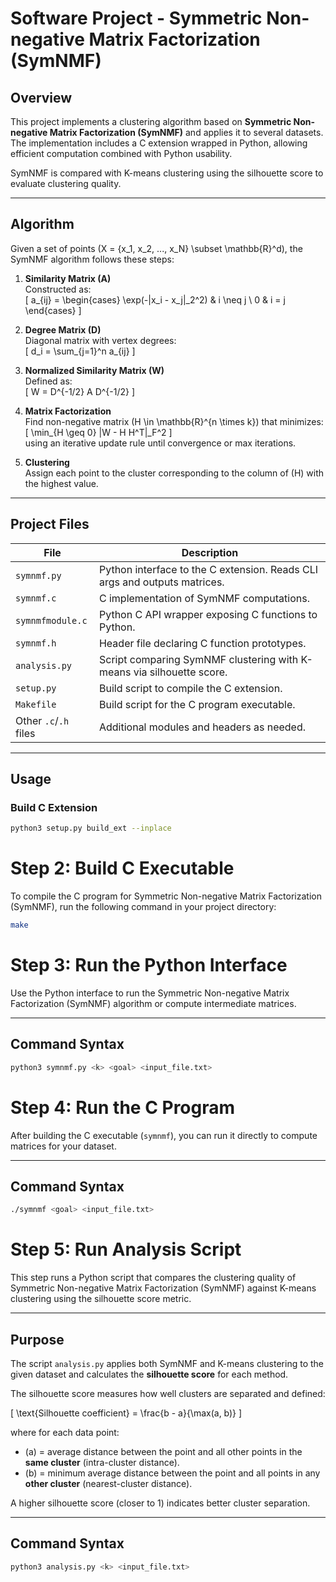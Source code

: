 # Software Project - Symmetric Non-negative Matrix Factorization (SymNMF)

## Overview

This project implements a clustering algorithm based on **Symmetric Non-negative Matrix Factorization (SymNMF)** and applies it to several datasets. The implementation includes a C extension wrapped in Python, allowing efficient computation combined with Python usability.

SymNMF is compared with K-means clustering using the silhouette score to evaluate clustering quality.

---

## Algorithm

Given a set of points \(X = \{x_1, x_2, ..., x_N\} \subset \mathbb{R}^d\), the SymNMF algorithm follows these steps:

1. **Similarity Matrix \(A\)**  
   Constructed as:  
   \[
   a_{ij} = \begin{cases}
   \exp(-\|x_i - x_j\|_2^2) & i \neq j \\
   0 & i = j
   \end{cases}
   \]

2. **Degree Matrix \(D\)**  
   Diagonal matrix with vertex degrees:  
   \[
   d_i = \sum_{j=1}^n a_{ij}
   \]

3. **Normalized Similarity Matrix \(W\)**  
   Defined as:  
   \[
   W = D^{-1/2} A D^{-1/2}
   \]

4. **Matrix Factorization**  
   Find non-negative matrix \(H \in \mathbb{R}^{n \times k}\) that minimizes:  
   \[
   \min_{H \geq 0} \|W - H H^T\|_F^2
   \]  
   using an iterative update rule until convergence or max iterations.

5. **Clustering**  
   Assign each point to the cluster corresponding to the column of \(H\) with the highest value.

---

## Project Files

| File             | Description                                         |
|------------------|-----------------------------------------------------|
| `symnmf.py`      | Python interface to the C extension. Reads CLI args and outputs matrices. |
| `symnmf.c`       | C implementation of SymNMF computations.           |
| `symnmfmodule.c` | Python C API wrapper exposing C functions to Python.|
| `symnmf.h`       | Header file declaring C function prototypes.       |
| `analysis.py`    | Script comparing SymNMF clustering with K-means via silhouette score. |
| `setup.py`       | Build script to compile the C extension.            |
| `Makefile`       | Build script for the C program executable.          |
| Other `.c`/`.h` files | Additional modules and headers as needed.        |

---

## Usage

### Build C Extension

```bash
python3 setup.py build_ext --inplace
```

# Step 2: Build C Executable

To compile the C program for Symmetric Non-negative Matrix Factorization (SymNMF), run the following command in your project directory:

```bash
make
```

# Step 3: Run the Python Interface

Use the Python interface to run the Symmetric Non-negative Matrix Factorization (SymNMF) algorithm or compute intermediate matrices.

---

## Command Syntax

```bash
python3 symnmf.py <k> <goal> <input_file.txt>
```

# Step 4: Run the C Program

After building the C executable (`symnmf`), you can run it directly to compute matrices for your dataset.

---

## Command Syntax

```bash
./symnmf <goal> <input_file.txt>
```


# Step 5: Run Analysis Script

This step runs a Python script that compares the clustering quality of Symmetric Non-negative Matrix Factorization (SymNMF) against K-means clustering using the silhouette score metric.

---

## Purpose

The script `analysis.py` applies both SymNMF and K-means clustering to the given dataset and calculates the **silhouette score** for each method.

The silhouette score measures how well clusters are separated and defined:

\[
\text{Silhouette coefficient} = \frac{b - a}{\max(a, b)}
\]

where for each data point:

- \(a\) = average distance between the point and all other points in the **same cluster** (intra-cluster distance).  
- \(b\) = minimum average distance between the point and all points in any **other cluster** (nearest-cluster distance).

A higher silhouette score (closer to 1) indicates better cluster separation.

---

## Command Syntax

```bash
python3 analysis.py <k> <input_file.txt>
```

